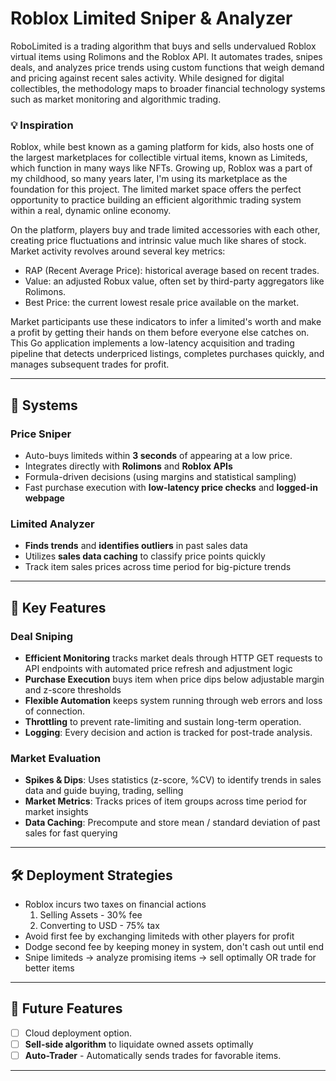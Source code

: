 # Roblox Limited Sniper & Analyzer

RoboLimited is a trading algorithm that buys and sells undervalued Roblox virtual items using Rolimons and the Roblox API. It automates trades, snipes deals, and analyzes price trends using custom functions that weigh demand and pricing against recent sales activity. While designed for digital collectibles, the methodology maps to broader financial technology systems such as market monitoring and algorithmic trading.

### 💡 Inspiration ###
Roblox, while best known as a gaming platform for kids, also hosts one of the largest marketplaces for collectible virtual items, known as Limiteds, which function in many ways like NFTs. Growing up, Roblox was a part of my childhood, so many years later, I'm using its marketplace as the foundation for this project. The limited market space offers the perfect opportunity to practice building an efficient algorithmic trading system within a real, dynamic online economy.

On the platform, players buy and trade limited accessories with each other, creating price fluctuations and intrinsic value much like shares of stock. Market activity revolves around several key metrics:
- RAP (Recent Average Price): historical average based on recent trades.
- Value: an adjusted Robux value, often set by third-party aggregators like Rolimons.
- Best Price: the current lowest resale price available on the market.

Market participants use these indicators to infer a limited's worth and make a profit by getting their hands on them before everyone else catches on. This Go application implements a low-latency acquisition and trading pipeline that detects underpriced listings, completes purchases quickly, and manages subsequent trades for profit.

---

## 📌 Systems

### Price Sniper
- Auto-buys limiteds within **3 seconds** of appearing at a low price.  
- Integrates directly with **Rolimons** and **Roblox APIs**
- Formula-driven decisions (using margins and statistical sampling)
- Fast purchase execution with **low-latency price checks** and **logged-in webpage**

### Limited Analyzer
- **Finds trends** and **identifies outliers** in past sales data
- Utilizes **sales data caching** to classify price points quickly
- Track item sales prices across time period for big-picture trends


---

## 🚀 Key Features

### Deal Sniping  
- **Efficient Monitoring** tracks market deals through HTTP GET requests to API endpoints with automated price refresh and adjustment logic
- **Purchase Execution** buys item when price dips below adjustable margin and z-score thresholds
- **Flexible Automation** keeps system running through web errors and loss of connection.
- **Throttling** to prevent rate-limiting and sustain long-term operation.
- **Logging**: Every decision and action is tracked for post-trade analysis.

### Market Evaluation
- **Spikes & Dips**: Uses statistics (z-score, %CV) to identify trends in sales data and guide buying, trading, selling
- **Market Metrics**: Tracks prices of item groups across time period for market insights  
- **Data Caching**: Precompute and store mean / standard deviation of past sales for fast querying

---

## 🛠️ Deployment Strategies

- Roblox incurs two taxes on financial actions
    1. Selling Assets - 30% fee
    2. Converting to USD - 75% tax
- Avoid first fee by exchanging limiteds with other players for profit
- Dodge second fee by keeping money in system, don't cash out until end
- Snipe limiteds → analyze promising items → sell optimally OR trade for better items 

---

## 🚧 Future Features  
- [ ] Cloud deployment option.
- [ ] **Sell-side algorithm** to liquidate owned assets optimally
- [ ] **Auto-Trader** - Automatically sends trades for favorable items.

---

#
